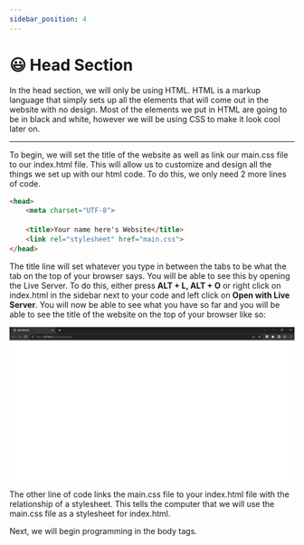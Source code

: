 ```yaml
---
sidebar_position: 4
---
```


# 😃 Head Section

In the head section, we will only be using HTML. HTML is a markup language that simply sets up all the elements that will come out in the website with no design. Most of the elements we put in HTML are going to be in black and white, however we will be using CSS to make it look cool later on.

---

To begin, we will set the title of the website as well as link our main.css file to our index.html file. This will allow us to customize and design all the things we set up with our html code. To do this, we only need 2 more lines of code.

``` html
<head>
    <meta charset="UTF-8">

    <title>Your name here's Website</title>
    <link rel="stylesheet" href="main.css">
</head>
```

The title line will set whatever you type in between the tabs to be what the tab on the top of your browser says. You will be able to see this by opening the Live Server. To do this, either press __ALT + L, ALT + O__ or right click on index.html in the sidebar next to your code and left click on __Open with Live Server__. You will now be able to see what you have so far and you will be able to see the title of the website on the top of your browser like so:

![Website Title](/img/new-pw/website_title.png "Website Title")

The other line of code links the main.css file to your index.html file with the relationship of a stylesheet. This tells the computer that we will use the main.css file as a stylesheet for index.html.

Next, we will begin programming in the body tags.